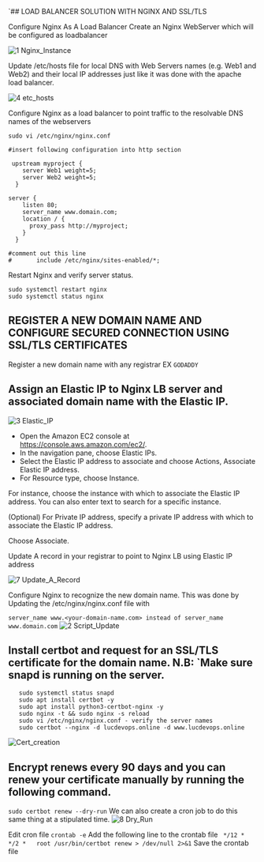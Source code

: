 `## LOAD BALANCER SOLUTION WITH NGINX AND SSL/TLS

Configure Nginx As A Load Balancer
Create an Nginx WebServer which will be configured as loadbalancer 

![1 Nginx_Instance](https://github.com/lucm9/My-Personal-Project-Documentation/assets/96879757/15fae6f5-1e9a-4c87-964b-1781a0eb3844)

Update /etc/hosts file for local DNS with Web Servers names (e.g. Web1 and Web2) and their local IP addresses just like it was done with the apache load balancer.

![4 etc_hosts](https://github.com/lucm9/My-Personal-Project-Documentation/assets/96879757/ccf1c353-3cd1-44ca-95f6-27a67df82e2a)

Configure Nginx as a load balancer to point traffic to the resolvable DNS names of the webservers

`sudo vi /etc/nginx/nginx.conf`
```
#insert following configuration into http section

 upstream myproject {
    server Web1 weight=5;
    server Web2 weight=5;
  }

server {
    listen 80;
    server_name www.domain.com;
    location / {
      proxy_pass http://myproject;
    }
  }

#comment out this line
#       include /etc/nginx/sites-enabled/*;
```
Restart Nginx and verify server status.
```
sudo systemctl restart nginx
sudo systemctl status nginx
```
## REGISTER A NEW DOMAIN NAME AND CONFIGURE SECURED CONNECTION USING SSL/TLS CERTIFICATES
Register a new domain name with any registrar EX `GODADDY`

## Assign an Elastic IP to Nginx LB server and associated domain name with the Elastic IP.

![3 Elastic_IP](https://github.com/lucm9/My-Personal-Project-Documentation/assets/96879757/a7601d0b-0bd4-4ab9-9768-473ff1af0600)

- Open the Amazon EC2 console at https://console.aws.amazon.com/ec2/.
- In the navigation pane, choose Elastic IPs.
- Select the Elastic IP address to associate and choose Actions, Associate Elastic IP address.
- For Resource type, choose Instance.

For instance, choose the instance with which to associate the Elastic IP address. You can also enter text to search for a specific instance.

(Optional) For Private IP address, specify a private IP address with which to associate the Elastic IP address.

Choose Associate. 

Update A record in your registrar to point to Nginx LB using Elastic IP address

![7 Update_A_Record](https://github.com/lucm9/My-Personal-Project-Documentation/assets/96879757/ff3f95f1-4400-473e-8bb2-4c260c2cead3)

Configure Nginx to recognize the new domain name. This was done by Updating the /etc/nginx/nginx.conf file with

`server_name www.<your-domain-name.com>
instead of server_name www.domain.com`
![2 Script_Update](https://github.com/lucm9/My-Personal-Project-Documentation/assets/96879757/5472db4e-c1e6-4ced-ae69-40a962e51ae5)


## Install certbot and request for an SSL/TLS certificate for the domain name. N.B: `Make sure snapd is running on the server.
```
   sudo systemctl status snapd
   sudo apt install certbot -y
   sudo apt install python3-certbot-nginx -y
   sudo nginx -t && sudo nginx -s reload
   sudo vi /etc/nginx/nginx.conf - verify the server names 
   sudo certbot --nginx -d lucdevops.online -d www.lucdevops.online
```
![Cert_creation](https://github.com/lucm9/My-Personal-Project-Documentation/assets/96879757/dda4dab3-cfbc-4c08-a4bf-db0cd962930f)

## Encrypt renews every 90 days and you can renew your certificate manually by running the following command.
`sudo certbot renew --dry-run`
We can also create a cron job to do this same thing at a stipulated time.
![8 Dry_Run](https://github.com/lucm9/My-Personal-Project-Documentation/assets/96879757/b3ed69cc-7e19-4316-8f64-7e99a47a0e56)

Edit cron file
`crontab -e`
Add the following line to the crontab file
` */12 * */2 *   root /usr/bin/certbot renew > /dev/null 2>&1`
Save the crontab file

